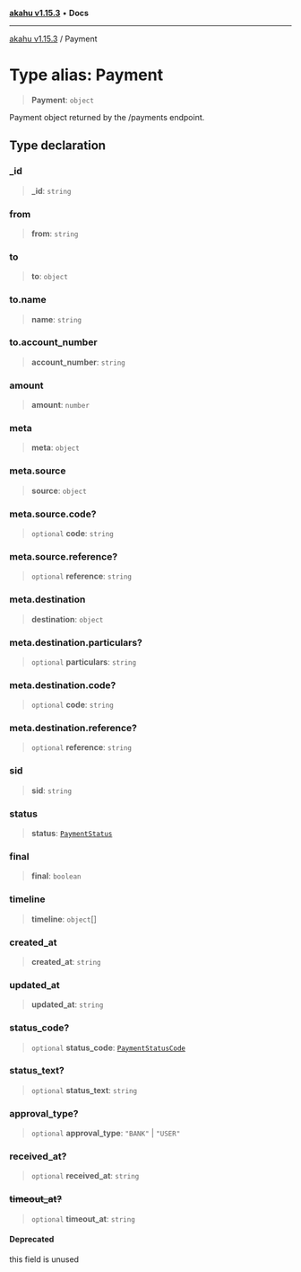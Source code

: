 [**akahu v1.15.3**](../README.md) • **Docs**

***

[akahu v1.15.3](../README.md) / Payment

# Type alias: Payment

> **Payment**: `object`

Payment object returned by the /payments endpoint.

## Type declaration

### \_id

> **\_id**: `string`

### from

> **from**: `string`

### to

> **to**: `object`

### to.name

> **name**: `string`

### to.account\_number

> **account\_number**: `string`

### amount

> **amount**: `number`

### meta

> **meta**: `object`

### meta.source

> **source**: `object`

### meta.source.code?

> `optional` **code**: `string`

### meta.source.reference?

> `optional` **reference**: `string`

### meta.destination

> **destination**: `object`

### meta.destination.particulars?

> `optional` **particulars**: `string`

### meta.destination.code?

> `optional` **code**: `string`

### meta.destination.reference?

> `optional` **reference**: `string`

### sid

> **sid**: `string`

### status

> **status**: [`PaymentStatus`](PaymentStatus.md)

### final

> **final**: `boolean`

### timeline

> **timeline**: `object`[]

### created\_at

> **created\_at**: `string`

### updated\_at

> **updated\_at**: `string`

### status\_code?

> `optional` **status\_code**: [`PaymentStatusCode`](PaymentStatusCode.md)

### status\_text?

> `optional` **status\_text**: `string`

### approval\_type?

> `optional` **approval\_type**: `"BANK"` \| `"USER"`

### received\_at?

> `optional` **received\_at**: `string`

### ~~timeout\_at?~~

> `optional` **timeout\_at**: `string`

#### Deprecated

this field is unused
